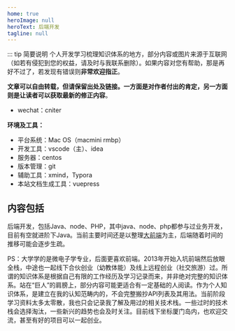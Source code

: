 ```yaml
---
home: true
heroImage: null
heroText: 后端开发
tagline: null
---
```


::: tip 简要说明
个人开发学习梳理知识体系的地方，部分内容或图片来源于互联网（如若有侵犯到您的权益，请及时与我联系删除）。如果内容对您有帮助，那是再好不过了，若发现有错误则**非常欢迎指正**。

**文章可以自由转载，但请保留出处及链接。一方面是对作者付出的肯定，另一方面则是让读者可以获取最新的修正内容**。

- wechat：cniter

**环境及工具：**

- 平台系统：Mac OS（macmini rmbp）
- 开发工具：vscode（主）、idea
- 服务器：centos
- 版本管理：git
- 辅助工具：xmind，Typora
- 本站文档生成工具：vuepress

## 内容包括

后端开发，包括Java、node、PHP，其中java、node、php都参与过业务开发，目前有空就进阶下Java。当前主要时间还是以整理[大前端](https://front.learntech.cn/)为主，后端随着时间的推移可能会逐步生疏。

PS：大学学的是微电子学专业，后面更喜欢前端。2013年开始入坑前端然后放眼全栈，中途也一起线下合伙创业（幼教体能）及线上远程创业（社交旅游）过。所谓的知识体系是根据自己有限的工作经历及学习记录而来，并非绝对完整的知识体系。站在“巨人”的肩膀上，部分内容可能更适合有一定基础的人阅读。作为个人知识体系，是建立在我的认知范畴内的，不会完整搬抄API列表及其用法。当前阶段学习资料太多太零散，我也只会记录我了解及用过的相关技术栈。一些过时的技术栈会选择淘汰，一些新兴的趋势也会及时关注。目前线下坐标厦门岛内，也欢迎交流，甚至有好的项目可以一起创业。
